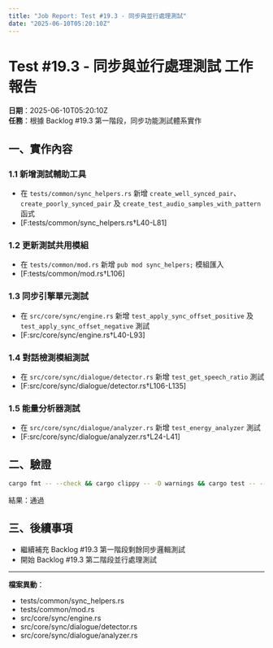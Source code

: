 ```yaml
---
title: "Job Report: Test #19.3 - 同步與並行處理測試"
date: "2025-06-10T05:20:10Z"
---
```


# Test #19.3 - 同步與並行處理測試 工作報告

**日期**：2025-06-10T05:20:10Z  
**任務**：根據 Backlog #19.3 第一階段，同步功能測試體系實作  

## 一、實作內容

### 1.1 新增測試輔助工具
- 在 `tests/common/sync_helpers.rs` 新增 `create_well_synced_pair`、`create_poorly_synced_pair` 及 `create_test_audio_samples_with_pattern` 函式  
- [F:tests/common/sync_helpers.rs†L40-L81]

### 1.2 更新測試共用模組
- 在 `tests/common/mod.rs` 新增 `pub mod sync_helpers;` 模組匯入  
- [F:tests/common/mod.rs†L106]

### 1.3 同步引擎單元測試
- 在 `src/core/sync/engine.rs` 新增 `test_apply_sync_offset_positive` 及 `test_apply_sync_offset_negative` 測試  
- [F:src/core/sync/engine.rs†L40-L93]

### 1.4 對話檢測模組測試
- 在 `src/core/sync/dialogue/detector.rs` 新增 `test_get_speech_ratio` 測試  
- [F:src/core/sync/dialogue/detector.rs†L106-L135]

### 1.5 能量分析器測試
- 在 `src/core/sync/dialogue/analyzer.rs` 新增 `test_energy_analyzer` 測試  
- [F:src/core/sync/dialogue/analyzer.rs†L24-L41]

## 二、驗證
```bash
cargo fmt -- --check && cargo clippy -- -D warnings && cargo test -- --nocapture
```

結果：通過

## 三、後續事項
- 繼續補充 Backlog #19.3 第一階段剩餘同步邏輯測試  
- 開始 Backlog #19.3 第二階段並行處理測試

---
**檔案異動**：
- tests/common/sync_helpers.rs
- tests/common/mod.rs
- src/core/sync/engine.rs
- src/core/sync/dialogue/detector.rs
- src/core/sync/dialogue/analyzer.rs
